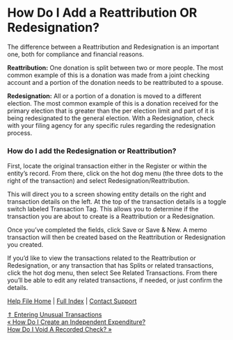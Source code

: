  How Do I Add a Reattribution OR Redesignation?
==========

The difference between a Reattribution and Redesignation is an important one, both for compliance and financial reasons. 

**Reattribution:** One donation is split between two or more people. The most common example of this is a donation was made from a joint checking account and a portion of the donation needs to be reattributed to a spouse.

**Redesignation:** All or a portion of a donation is moved to a different election. The most common example of this is a donation received for the primary election that is greater than the per election limit and part of it is being redesignated to the general election. With a Redesignation, check with your filing agency for any specific rules regarding the redesignation process.

### How do I add the Redesignation or Reattribution? ###

First, locate the original transaction either in the Register or within the entity’s record. From there, click on the hot dog menu (the three dots to the right of the transaction) and select Redesignation/Reattribution.

This will direct you to a screen showing entity details on the right and transaction details on the left. At the top of the transaction details is a toggle switch labeled Transaction Tag. This allows you to determine if the transaction you are about to create is a Reattribution or a Redesignation.

Once you’ve completed the fields, click Save or Save & New. A memo transaction will then be created based on the Reattribution or Redesignation you created.

If you’d like to view the transactions related to the Reattribution or Redesignation, or any transaction that has Splits or related transactions, click the hot dog menu, then select See Related Transactions. From there you’ll be able to edit any related transactions, if needed, or just confirm the details.

[Help File Home](/help/) | [Full Index](/Help-File-Directory/) | [Contact Support](mailto:support@ISPolitical.com)

[⇑ Entering Unusual Transactions](/Entering-Unusual-Transactions)  
[« How Do I Create an Independent Expenditure?](/How-Do-I-Create-an-Independent-Expenditure)  
[How Do I Void A Recorded Check? »](/How-Do-I-Void-a-Recorded-Check)